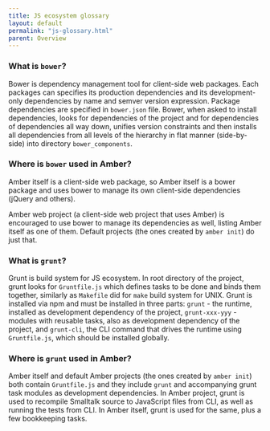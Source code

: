 ```yaml
---
title: JS ecosystem glossary
layout: default
permalink: "js-glossary.html"
parent: Overview
---
```


### What is `bower`?

Bower is dependency management tool for client-side web packages. Each packages can specifies its production dependencies and its development-only dependencies by name and semver version expression. Package dependencies are specified in `bower.json` file. Bower, when asked to install dependencies, looks for dependencies of the project and for dependencies of dependencies all way down, unifies version constraints and then installs all dependencies from all levels of the hierarchy in flat manner (side-by-side) into directory `bower_components`.

### Where is `bower` used in Amber?

Amber itself is a client-side web package, so Amber itself is a bower package and uses bower to manage its own client-side dependencies (jQuery and others).

Amber web project (a client-side web project that uses Amber) is encouraged to use bower to manage its dependencies as well, listing Amber itself as one of them. Default projects (the ones created by `amber init`) do just that.

### What is `grunt`?

Grunt is build system for JS ecosystem. In root directory of the project, grunt looks for `Gruntfile.js` which defines tasks to be done and binds them together, similarly as `Makefile` did for `make` build system for UNIX. Grunt is installed via npm and must be installed in three parts: `grunt` - the runtime, installed as development dependency of the project, `grunt-xxx-yyy` - modules with reusable tasks, also as development dependency of the project, and `grunt-cli`, the CLI command that drives the runtime using `Gruntfile.js`, which should be installed globally.

### Where is `grunt` used in Amber?

Amber itself and default Amber projects (the ones created by `amber init`) both contain `Gruntfile.js` and they include `grunt` and accompanying grunt task modules as development dependencies. In Amber project, grunt is used to recompile Smalltalk source to JavaScript files from CLI, as well as running the tests from CLI. In Amber itself, grunt is used for the same, plus a few bookkeeping tasks.


